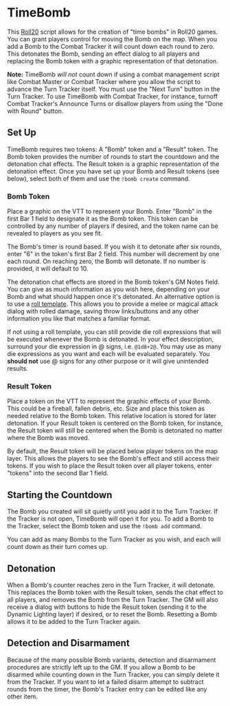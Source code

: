 # TimeBomb

This [Roll20](http://roll20.net/) script allows for the creation of "time bombs" in Roll20 games. You can grant players control for moving the Bomb on the map. When you add a Bomb to the Combat Tracker it will count down each round to zero. This detonates the Bomb, sending an effect dialog to all players and replacing the Bomb token with a graphic representation of that detonation.

**Note:** TimeBomb _will not_ count down if using a combat management script like Combat Master or Combat Tracker where you allow the script to advance the Turn Tracker itself. You must use the "Next Turn" button in the Turn Tracker. To use TimeBomb with Combat Tracker, for instance, turnoff Combat Tracker's Announce Turns or disallow players from using the "Done with Round" button.

## Set Up

TimeBomb requires two tokens: A "Bomb" token and a "Result" token. The Bomb token provides the number of rounds to start the countdown and the detonation chat effects. The Result token is a graphic representation of the detonation effect. Once you have set up your Bomb and Result tokens (see below), select both of them and use the `!bomb create` command.

### Bomb Token
Place a graphic on the VTT to represent your Bomb. Enter "Bomb" in the first Bar 1 field to designate it as the Bomb token. This token can be controlled by any number of players if desired, and the token name can be revealed to players as you see fit.

The Bomb's timer is round based. If you wish it to detonate after six rounds, enter "6" in the token's first Bar 2 field. This number will decrement by one each round. On reaching zero, the Bomb will detonate. If no number is provided, it will default to 10.

The detonation chat effects are stored in the Bomb token's GM Notes field. You can give as much information as you wish here, depending on your Bomb and what should happen once it's detonated. An alternative option is to use a [roll template](https://roll20.zendesk.com/hc/en-us/articles/360037257334-How-to-Make-Roll-Templates). This allows you to provide a melee or magical attack dialog with rolled damage, saving throw links/buttons and any other information you like that matches a familiar format.

If not using a roll template, you can still provide die roll expressions that will be executed whenever the Bomb is detonated. In your effect description, surround your die expression in @ signs, i.e. `@1d8+2@`. You may use as many die expressions as you want and each will be evaluated separately. You **should not** use @ signs for any other purpose or it will give unintended results.

### Result Token
Place a token on the VTT to represent the graphic effects of your Bomb. This could be a fireball, fallen debris, etc. Size and place this token as needed relative to the Bomb token. This relative location is stored for later detonation. If your Result token is centered on the Bomb token, for instance, the Result token will still be centered when the Bomb is detonated no matter where the Bomb was moved.

By default, the Result token will be placed below player tokens on the map layer. This allows the players to see the Bomb's effect and still access their tokens. If you wish to place the Result token over all player tokens, enter "tokens" into the second Bar 1 field.

## Starting the Countdown

The Bomb you created will sit quietly until you add it to the Turn Tracker. If the Tracker is not open, TimeBomb will open it for you. To add a Bomb to the Tracker, select the Bomb token and use the `!bomb add` command.

You can add as many Bombs to the Turn Tracker as you wish, and each will count down as their turn comes up.

## Detonation

When a Bomb's counter reaches zero in the Turn Tracker, it will detonate. This replaces the Bomb token with the Result token, sends the chat effect to all players, and removes the Bomb from the Turn Tracker. The GM will also receive a dialog with buttons to hide the Result token (sending it to the Dynamic Lighting layer) if desired, or to reset the Bomb. Resetting a Bomb allows it to be added to the Turn Tracker again.

## Detection and Disarmament

Because of the many possible Bomb variants, detection and disarmament procedures are strictly left up to the GM. If you allow a Bomb to be disarmed while counting down in the Turn Tracker, you can simply delete it from the Tracker. If you want to let a failed disarm attempt to subtract rounds from the timer, the Bomb's Tracker entry can be edited like any other item.
